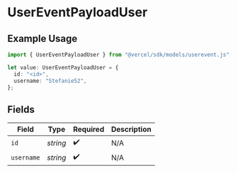 # UserEventPayloadUser

## Example Usage

```typescript
import { UserEventPayloadUser } from "@vercel/sdk/models/userevent.js";

let value: UserEventPayloadUser = {
  id: "<id>",
  username: "Stefanie52",
};
```

## Fields

| Field              | Type               | Required           | Description        |
| ------------------ | ------------------ | ------------------ | ------------------ |
| `id`               | *string*           | :heavy_check_mark: | N/A                |
| `username`         | *string*           | :heavy_check_mark: | N/A                |